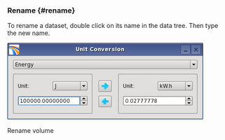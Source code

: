 ### Rename {#rename}

To rename a dataset, double click on its name in the data tree. Then type the new name.

![](/assets/cusersvalentinappdatalocaltem.png)

Rename volume